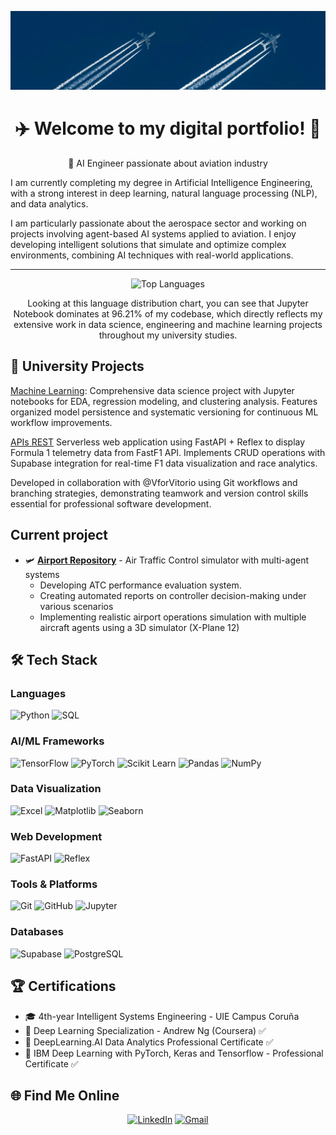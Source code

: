![Banner](./img/banner.jpeg)

<div align="center">

# ✈️ Welcome to my digital portfolio! 🗼    
🚀 AI Engineer passionate about aviation industry

</div>


I am currently completing my degree in Artificial Intelligence Engineering, with a strong interest in deep learning, natural language processing (NLP), and data analytics.

I am particularly passionate about the aerospace sector and working on projects involving agent-based AI systems applied to aviation. I enjoy developing intelligent solutions that simulate and optimize complex environments, combining AI techniques with real-world applications.

---

<div align="center">

![Top Languages](https://github-readme-stats.vercel.app/api/top-langs/?username=santisoutoo&PARAMETROS)

Looking at this language distribution chart, you can see that Jupyter Notebook dominates at 96.21% of my codebase, which directly reflects my extensive work in data science, engineering and machine learning projects throughout my university studies.
</div>

## 🏫 University Projects 

[Machine Learning](https://github.com/Santisoutoo/aprendizaje_autom-tico.git): Comprehensive data science project with Jupyter notebooks for EDA, regression modeling, and clustering analysis. Features organized model persistence and systematic versioning for continuous ML workflow improvements.

[APIs REST](https://github.com/Santisoutoo/apiAS.git) Serverless web application using FastAPI + Reflex to display Formula 1 telemetry data from FastF1 API. Implements CRUD operations with Supabase integration for real-time F1 data visualization and race analytics.

Developed in collaboration with @VforVitorio using Git workflows and branching strategies, demonstrating teamwork and version control skills essential for professional software development.


## Current project

- 🛩️ **[Airport Repository](https://github.com/Santisoutoo/AIrport.git)** - Air Traffic Control simulator with multi-agent systems
  - Developing ATC performance evaluation system.
  - Creating automated reports on controller decision-making under various scenarios
  - Implementing realistic airport operations simulation with multiple aircraft agents using a 3D simulator (X-Plane 12)


## 🛠️ Tech Stack

### Languages
![Python](https://img.shields.io/badge/Python-3776AB?style=for-the-badge&logo=python&logoColor=white)
![SQL](https://img.shields.io/badge/SQL-336791?style=for-the-badge&logo=postgresql&logoColor=white)

### AI/ML Frameworks
![TensorFlow](https://img.shields.io/badge/TensorFlow-FF6F00?style=for-the-badge&logo=tensorflow&logoColor=white)
![PyTorch](https://img.shields.io/badge/PyTorch-EE4C2C?style=for-the-badge&logo=pytorch&logoColor=white)
![Scikit Learn](https://img.shields.io/badge/scikit--learn-F7931E?style=for-the-badge&logo=scikit-learn&logoColor=white)
![Pandas](https://img.shields.io/badge/pandas-150458?style=for-the-badge&logo=pandas&logoColor=white)
![NumPy](https://img.shields.io/badge/numpy-013243?style=for-the-badge&logo=numpy&logoColor=white)

### Data Visualization
![Excel](https://img.shields.io/badge/Microsoft_Excel-217346?style=for-the-badge&logo=microsoft-excel&logoColor=white)
![Matplotlib](https://img.shields.io/badge/Matplotlib-11557C?style=for-the-badge&logo=matplotlib&logoColor=white)
![Seaborn](https://img.shields.io/badge/Seaborn-3776AB?style=for-the-badge&logo=python&logoColor=white)


### Web Development
![FastAPI](https://img.shields.io/badge/FastAPI-009688?style=for-the-badge&logo=fastapi&logoColor=white)
![Reflex](https://img.shields.io/badge/Reflex-5646ED?style=for-the-badge&logo=reflex&logoColor=white)

### Tools & Platforms
![Git](https://img.shields.io/badge/GIT-E44C30?style=for-the-badge&logo=git&logoColor=white)
![GitHub](https://img.shields.io/badge/GitHub-100000?style=for-the-badge&logo=github&logoColor=white)
![Jupyter](https://img.shields.io/badge/Jupyter-F37626?style=for-the-badge&logo=jupyter&logoColor=white)

### Databases
![Supabase](https://img.shields.io/badge/Supabase-181818?style=for-the-badge&logo=supabase&logoColor=white)
![PostgreSQL](https://img.shields.io/badge/PostgreSQL-316192?style=for-the-badge&logo=postgresql&logoColor=white)

## 🏆 Certifications

- 🎓 4th-year Intelligent Systems Engineering - UIE Campus Coruña
- 📜 Deep Learning Specialization - Andrew Ng (Coursera) ✅ 
- 📜 DeepLearning.AI Data Analytics Professional Certificate ✅
- 📜 IBM Deep Learning with PyTorch, Keras and Tensorflow - Professional Certificate ✅


## 🌐 Find Me Online 
<div align="center">

[![LinkedIn](https://img.shields.io/badge/LinkedIn-0077B5?style=for-the-badge&logo=linkedin&logoColor=white)](www.linkedin.com/in/santiagosoutoortega)
[![Gmail](https://img.shields.io/badge/Gmail-D14836?style=for-the-badge&logo=gmail&logoColor=white)](mailto:santiagosoutoortega@gmail.com)

</div>

  


